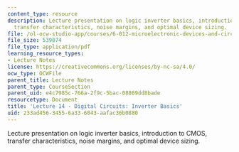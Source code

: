 ```yaml
---
content_type: resource
description: Lecture presentation on logic inverter basics, introduction to CMOS,
  transfer characteristics, noise margins, and optimal device sizing.
file: /ol-ocw-studio-app/courses/6-012-microelectronic-devices-and-circuits-fall-2009/233ad45634556a336043aafac36b0880_MIT6_012F09_lec14.pdf
file_size: 539074
file_type: application/pdf
learning_resource_types:
- Lecture Notes
license: https://creativecommons.org/licenses/by-nc-sa/4.0/
ocw_type: OCWFile
parent_title: Lecture Notes
parent_type: CourseSection
parent_uid: e4c7985c-766a-2f9c-5bac-08869dd8bade
resourcetype: Document
title: 'Lecture 14 - Digital Circuits: Inverter Basics'
uid: 233ad456-3455-6a33-6043-aafac36b0880
---
```

Lecture presentation on logic inverter basics, introduction to CMOS, transfer characteristics, noise margins, and optimal device sizing.